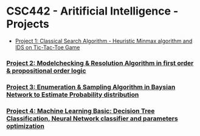 # CSC442 - Aritificial Intelligence - Projects
* [Project 1: Classical Search Algorithm - Heuristic Minmax algorithm and IDS on Tic-Tac-Toe Game ](https://github.com/shiningstark/CSC442-AI-Projects/tree/master/Project%201)
### [Project 2: Modelchecking & Resolution Algorithm in first order & propositional order logic](https://github.com/shiningstark/CSC442-AI-Projects/tree/master/Project%201)
### [Project 3: Enumeration & Sampling Algorithm in Baysian Network to Estimate Probability distribution](https://github.com/shiningstark/CSC442-AI-Projects/tree/master/Project%201)
### [Project 4: Machine Learning Basic: Decision Tree Classification, Neural Network classifier and parameters optimization](https://github.com/shiningstark/CSC442-AI-Projects/tree/master/Project%201)
